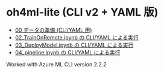 # oh4ml-lite (CLI v2 + YAML 版)

- [00 データの準備 (CLI/YAML 用)](./00_LoadData.ipynb)
- [02_TrainOnRemote.ipynb の CLI/YAML による実行](./02_TrainOnRemote_CLI2.ipynb)
- [03_DeployModel.ipynb の CLI/YAML による実行](./03_DeployModel_CLI2.ipynb)
- [04_pipeline.ipynb の CLI/YAML による実行](./04_pipeline_CLI2.ipynb)

Worked with Azure ML CLI version 2.2.2
